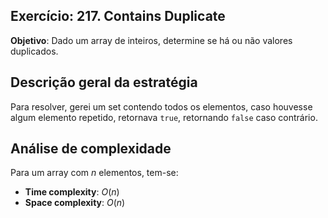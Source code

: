 ## Exercício: 217. Contains Duplicate
**Objetivo**: Dado um array de inteiros, determine se há ou não valores duplicados.

## Descrição geral da estratégia
Para resolver, gerei um set contendo todos os elementos, caso houvesse algum elemento repetido, retornava `true`, retornando `false` caso contrário.

## Análise de complexidade
Para um array com $n$ elementos, tem-se:
- **Time complexity**: $O(n)$
- **Space complexity**: $O(n)$
